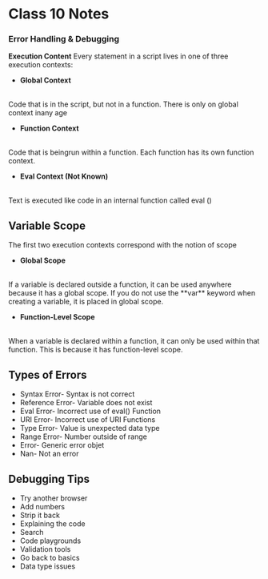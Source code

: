 # Class 10 Notes

### **Error Handling & Debugging**

**Execution Content**
Every statement in a script lives in one of three execution contexts:

- **Global Context**
<br>
Code that is in the script, but not in a function. There is only on global context inany age

- **Function Context**
<br>
Code that is beingrun within a function. Each function has its own function context.

- **Eval Context (Not Known)**
<br>
Text is executed like code in an internal function called eval ()

## **Variable Scope**
The first two execution contexts correspond with the notion of scope

- **Global Scope**
<br>
If a variable is declared outside a function, it can be used anywhere because it has a global scope. If you do not use the **var** keyword when creating a variable, it is placed in global scope.

- **Function-Level Scope**
<br>
When a variable is declared within a function, it can only be used within that function. This is because it has function-level scope.

## Types of Errors

- Syntax Error- Syntax is not correct
- Reference Error- Variable does not exist
- Eval Error- Incorrect use of eval() Function
- URI Error- Incorrect use of URI Functions
- Type Error- Value is unexpected data type
- Range Error- Number outside of range
- Error- Generic error objet
- Nan- Not an error

## Debugging Tips

- Try another browser
- Add numbers
- Strip it back
- Explaining the code
- Search
- Code playgrounds
- Validation tools
- Go back to basics
- Data type issues
